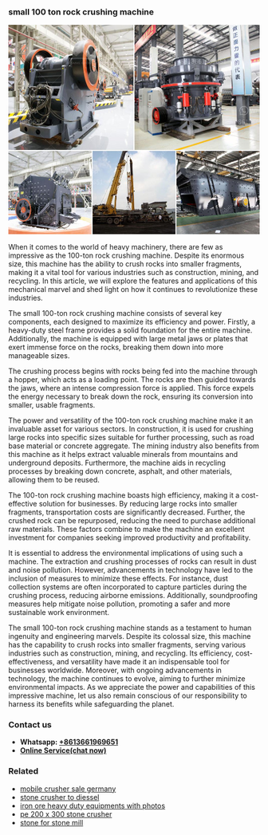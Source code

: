 <h3>small 100 ton rock crushing machine</h3><img src='1706754183.jpg' alt=''><p>When it comes to the world of heavy machinery, there are few as impressive as the 100-ton rock crushing machine. Despite its enormous size, this machine has the ability to crush rocks into smaller fragments, making it a vital tool for various industries such as construction, mining, and recycling. In this article, we will explore the features and applications of this mechanical marvel and shed light on how it continues to revolutionize these industries.</p><p>The small 100-ton rock crushing machine consists of several key components, each designed to maximize its efficiency and power. Firstly, a heavy-duty steel frame provides a solid foundation for the entire machine. Additionally, the machine is equipped with large metal jaws or plates that exert immense force on the rocks, breaking them down into more manageable sizes.</p><p>The crushing process begins with rocks being fed into the machine through a hopper, which acts as a loading point. The rocks are then guided towards the jaws, where an intense compression force is applied. This force expels the energy necessary to break down the rock, ensuring its conversion into smaller, usable fragments.</p><p>The power and versatility of the 100-ton rock crushing machine make it an invaluable asset for various sectors. In construction, it is used for crushing large rocks into specific sizes suitable for further processing, such as road base material or concrete aggregate. The mining industry also benefits from this machine as it helps extract valuable minerals from mountains and underground deposits. Furthermore, the machine aids in recycling processes by breaking down concrete, asphalt, and other materials, allowing them to be reused.</p><p>The 100-ton rock crushing machine boasts high efficiency, making it a cost-effective solution for businesses. By reducing large rocks into smaller fragments, transportation costs are significantly decreased. Further, the crushed rock can be repurposed, reducing the need to purchase additional raw materials. These factors combine to make the machine an excellent investment for companies seeking improved productivity and profitability.</p><p>It is essential to address the environmental implications of using such a machine. The extraction and crushing processes of rocks can result in dust and noise pollution. However, advancements in technology have led to the inclusion of measures to minimize these effects. For instance, dust collection systems are often incorporated to capture particles during the crushing process, reducing airborne emissions. Additionally, soundproofing measures help mitigate noise pollution, promoting a safer and more sustainable work environment.</p><p>The small 100-ton rock crushing machine stands as a testament to human ingenuity and engineering marvels. Despite its colossal size, this machine has the capability to crush rocks into smaller fragments, serving various industries such as construction, mining, and recycling. Its efficiency, cost-effectiveness, and versatility have made it an indispensable tool for businesses worldwide. Moreover, with ongoing advancements in technology, the machine continues to evolve, aiming to further minimize environmental impacts. As we appreciate the power and capabilities of this impressive machine, let us also remain conscious of our responsibility to harness its benefits while safeguarding the planet.</p><h3>Contact us</h3><ul><li><strong>Whatsapp:&nbsp;<a href="https://wa.me/8613661969651">+8613661969651</a></strong></li><li><a href="https://swt.shibang-china.com/?git&amp;zhl&amp;small 100 ton rock crushing machine"><strong>Online Service(chat now)</strong></a></li></ul><h3>Related</h3><ul><li><a href='mobile crusher sale germany.md'>mobile crusher sale germany</a></li><li><a href='stone crusher to diessel.md'>stone crusher to diessel</a></li><li><a href='iron ore heavy duty equipments with photos.md'>iron ore heavy duty equipments with photos</a></li><li><a href='pe 200 x 300 stone crusher.md'>pe 200 x 300 stone crusher</a></li><li><a href='stone for stone mill.md'>stone for stone mill</a></li></ul>